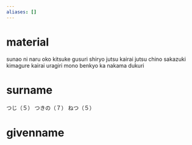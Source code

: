 ```yaml
---
aliases: []
---
```

# material
sunao ni naru oko
kitsuke gusuri
shiryo jutsu
kairai jutsu
chino sakazuki
kimagure kairai
uragiri mono
benkyo ka
nakama dukuri
# surname
つじ（５）
つきの（７）
ねつ（５）
# givenname